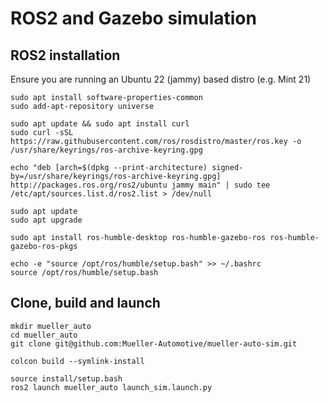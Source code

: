 # ROS2 and Gazebo simulation

## ROS2 installation
Ensure you are running an Ubuntu 22 (jammy) based distro (e.g. Mint 21)
```
sudo apt install software-properties-common
sudo add-apt-repository universe

sudo apt update && sudo apt install curl
sudo curl -sSL https://raw.githubusercontent.com/ros/rosdistro/master/ros.key -o /usr/share/keyrings/ros-archive-keyring.gpg

echo "deb [arch=$(dpkg --print-architecture) signed-by=/usr/share/keyrings/ros-archive-keyring.gpg] http://packages.ros.org/ros2/ubuntu jammy main" | sudo tee /etc/apt/sources.list.d/ros2.list > /dev/null

sudo apt update
sudo apt upgrade

sudo apt install ros-humble-desktop ros-humble-gazebo-ros ros-humble-gazebo-ros-pkgs

echo -e "source /opt/ros/humble/setup.bash" >> ~/.bashrc
source /opt/ros/humble/setup.bash
```

## Clone, build and launch

```
mkdir mueller_auto
cd mueller_auto
git clone git@github.com:Mueller-Automotive/mueller-auto-sim.git

colcon build --symlink-install

source install/setup.bash
ros2 launch mueller_auto launch_sim.launch.py
```